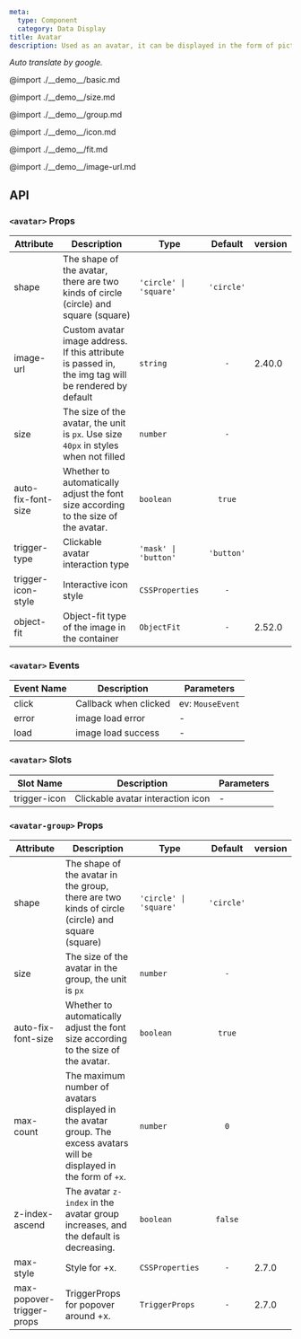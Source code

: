 
```yaml
meta:
  type: Component
  category: Data Display
title: Avatar
description: Used as an avatar, it can be displayed in the form of pictures, icons or characters.
```

*Auto translate by google.*

@import ./\_\_demo\_\_/basic.md

@import ./\_\_demo\_\_/size.md

@import ./\_\_demo\_\_/group.md

@import ./\_\_demo\_\_/icon.md

@import ./\_\_demo\_\_/fit.md

@import ./\_\_demo\_\_/image-url.md

## API


### `<avatar>` Props

|Attribute|Description|Type|Default|version|
|---|---|---|:---:|:---|
|shape|The shape of the avatar, there are two kinds of circle (circle) and square (square)|`'circle' \| 'square'`|`'circle'`||
|image-url|Custom avatar image address. If this attribute is passed in, the img tag will be rendered by default|`string`|`-`|2.40.0|
|size|The size of the avatar, the unit is `px`. Use size `40px` in styles when not filled|`number`|`-`||
|auto-fix-font-size|Whether to automatically adjust the font size according to the size of the avatar.|`boolean`|`true`||
|trigger-type|Clickable avatar interaction type|`'mask' \| 'button'`|`'button'`||
|trigger-icon-style|Interactive icon style|`CSSProperties`|`-`||
|object-fit|Object-fit type of the image in the container|`ObjectFit`|`-`|2.52.0|
### `<avatar>` Events

|Event Name|Description|Parameters|
|---|---|---|
|click|Callback when clicked|ev: `MouseEvent`|
|error|image load error|-|
|load|image load success|-|
### `<avatar>` Slots

|Slot Name|Description|Parameters|
|---|---|---|
|trigger-icon|Clickable avatar interaction icon|-|




### `<avatar-group>` Props

|Attribute|Description|Type|Default|version|
|---|---|---|:---:|:---|
|shape|The shape of the avatar in the group, there are two kinds of circle (circle) and square (square)|`'circle' \| 'square'`|`'circle'`||
|size|The size of the avatar in the group, the unit is `px`|`number`|`-`||
|auto-fix-font-size|Whether to automatically adjust the font size according to the size of the avatar.|`boolean`|`true`||
|max-count|The maximum number of avatars displayed in the avatar group. The excess avatars will be displayed in the form of `+x`.|`number`|`0`||
|z-index-ascend|The avatar `z-index` in the avatar group increases, and the default is decreasing.|`boolean`|`false`||
|max-style|Style for +x.|`CSSProperties`|`-`|2.7.0|
|max-popover-trigger-props|TriggerProps for popover around +x.|`TriggerProps`|`-`|2.7.0|


